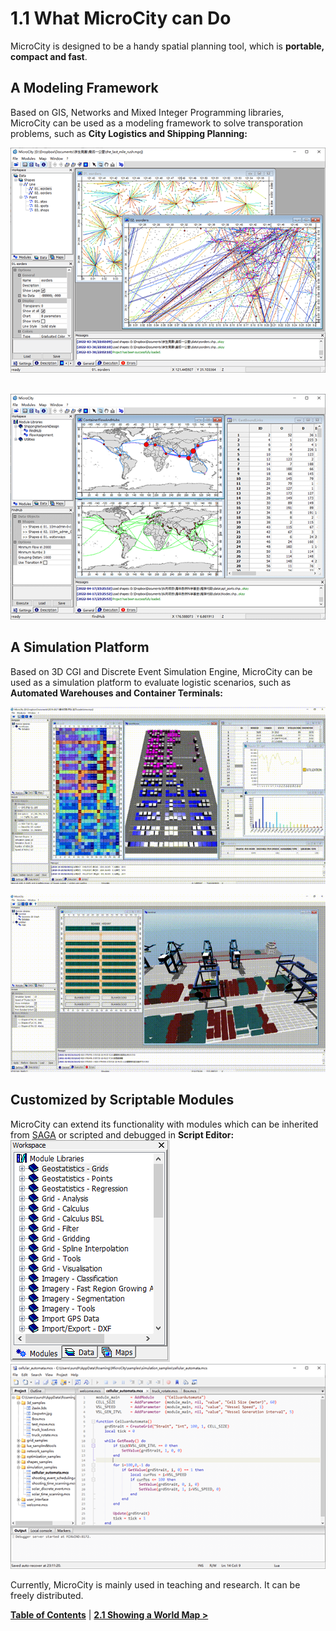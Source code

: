 # 1.1 What MicroCity can Do
MicroCity is designed to be a handy spatial planning tool, which is **portable, compact and fast**.
## A Modeling Framework
Based on GIS, Networks and Mixed Integer Programming libraries, MicroCity can be used as a modeling framework to solve transporation problems, such as **City Logistics and Shipping Planning:**<br/>
<!-- <img src="imgs/city_logistics.png" width="480" height="344"> -->
![city_logistic](./imgs/city_logistics.png)
&nbsp;&nbsp;
<!-- <img src="imgs/shipping_planning.png" width="480" height="344"> -->
![shipping_planning](./imgs/shipping_planning.png)
<br/>
## A Simulation Platform
Based on 3D CGI and Discrete Event Simulation Engine, MicroCity can be used as a simulation platform to evaluate logistic scenarios, such as **Automated Warehouses and Container Terminals:**<br/>
<!-- <img src="imgs/warehouse_simulation.gif" width="480" height="270"> -->
![warehouse_simulation](./imgs/warehouse_simulation.gif)
<!-- &nbsp;&nbsp; -->
<!-- <img src="imgs/terminal_simulation.gif" width="480" height="270"> -->
![terminal_simulation](./imgs/terminal_simulation.gif)
<br/>
## Customized by Scriptable Modules
MicroCity can extend its functionality with modules which can be inherited from [SAGA](https://saga-gis.sourceforge.io) or scripted and debugged in **Script Editor:**<br/>
![modules](./imgs/modules.png)  &nbsp;&nbsp; ![shot](./imgs/shot_script_editor.png)

Currently, MicroCity is mainly used in teaching and research. It can be freely distributed.<br/>

[**Table of Contents**](.) | [**2.1 Showing a World Map >**](2.1_showing_a_world_map.md)
